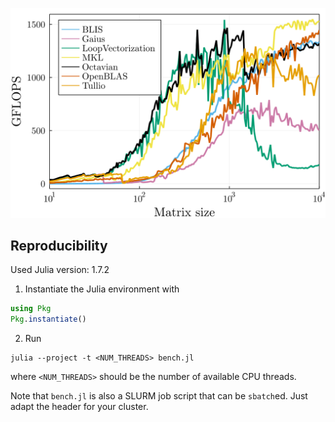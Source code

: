 ![octavian bench](results_gpu-0016_40.svg "Octavian Benchmark")

## Reproducibility

Used Julia version: 1.7.2

1. Instantiate the Julia environment with
```julia
using Pkg
Pkg.instantiate()
```
2. Run
```
julia --project -t <NUM_THREADS> bench.jl
```
where `<NUM_THREADS>` should be the number of available CPU threads.

Note that `bench.jl` is also a SLURM job script that can be `sbatch`ed. Just adapt the header for your cluster.
